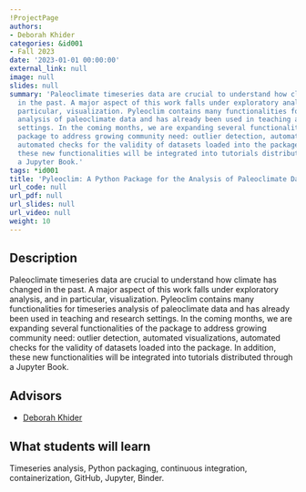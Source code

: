 ```yaml
---
!ProjectPage
authors:
- Deborah Khider
categories: &id001
- Fall 2023
date: '2023-01-01 00:00:00'
external_link: null
image: null
slides: null
summary: 'Paleoclimate timeseries data are crucial to understand how climate has changed
  in the past. A major aspect of this work falls under exploratory analysis, and in
  particular, visualization. Pyleoclim contains many functionalities for timeseries
  analysis of paleoclimate data and has already been used in teaching and research
  settings. In the coming months, we are expanding several functionalities of the
  package to address growing community need: outlier detection, automated visualizations,
  automated checks for the validity of datasets loaded into the package. In addition,
  these new functionalities will be integrated into tutorials distributed through
  a Jupyter Book.'
tags: *id001
title: 'Pyleoclim: A Python Package for the Analysis of Paleoclimate Data'
url_code: null
url_pdf: null
url_slides: null
url_video: null
weight: 10
---
```

## Description

Paleoclimate timeseries data are crucial to understand how climate has changed in the past. A major aspect of this work falls under exploratory analysis, and in particular, visualization. Pyleoclim contains many functionalities for timeseries analysis of paleoclimate data and has already been used in teaching and research settings. In the coming months, we are expanding several functionalities of the package to address growing community need: outlier detection, automated visualizations, automated checks for the validity of datasets loaded into the package. In addition, these new functionalities will be integrated into tutorials distributed through a Jupyter Book.




## Advisors

* [Deborah Khider](../../../author/deborah-khider)

## What students will learn

Timeseries analysis, Python packaging, continuous integration, containerization, GitHub, Jupyter, Binder. 